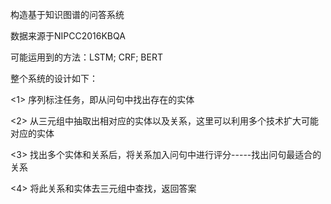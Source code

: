 构造基于知识图谱的问答系统

数据来源于NIPCC2016KBQA

可能运用到的方法：LSTM; CRF; BERT

整个系统的设计如下：

<1>  序列标注任务，即从问句中找出存在的实体

<2>  从三元组中抽取出相对应的实体以及关系，这里可以利用多个技术扩大可能对应的实体

<3>  找出多个实体和关系后，将关系加入问句中进行评分-----找出问句最适合的关系

<4>  将此关系和实体去三元组中查找，返回答案
